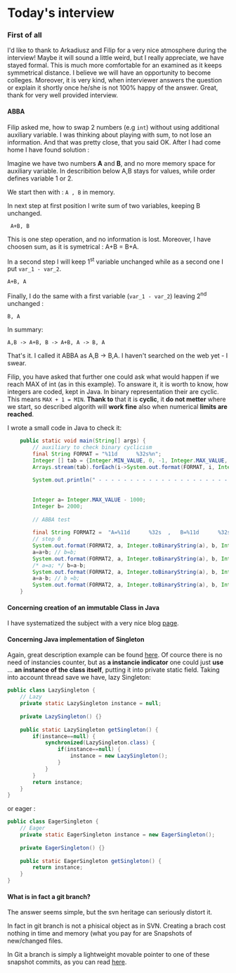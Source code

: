 # Today's interview

### First of all
I'd like to thank to Arkadiusz and Filip for a very nice atmosphere during the interview!
Maybe it will sound a little weird, but I really appreciate, we have stayed formal. This is much more comfortable 
for an examined as it keeps symmetrical distance. I believe we will have an opportunity to become colleges.
Moreover, it is very kind, when interviewer answers the question or explain it shortly once he/she is not 100% happy 
of the answer. 
Great, thank for very well provided interview.


#### ABBA
Filip asked me, how to swap 2 numbers (e.g ```int```) without using additional auxiliary variable.
I was thinking about playing with sum, to not lose an information. And that was pretty close, that you said OK.
After I had come home I have found solution :

Imagine we have two numbers **A** and **B**, and no more memory space for auxiliary variable. 
In describition below A,B stays for values, while order defines variable 1 or 2.

We start then with :
```A , B```
in memory. 

In next step at first position I write sum of two variables, keeping B unchanged.

``` A+B, B```

This is one step operation, and no information is lost. Moreover, I have choosen sum, as it is symetrical : A+B = B+A.

In a second step I will keep 1<sup>st</sup> variable unchanged while as a second one I put `var_1 - var_2`.

```A+B, A```

Finally, I do the same with a first variable (`var_1 - var_2`) leaving 2<sup>nd</sup> unchanged :

```B, A```

In summary:

```A,B -> A+B, B -> A+B, A -> B, A ```

That's it. I called it ABBA as A,B -> B,A. I haven't searched on the web yet - I swear.

Filip, you have asked that further one could ask what would happen if we reach MAX of int (as in this example).
To answare it, it is worth to know, how integers are coded, kept in Java. In binary representation their are cyclic.
This means `MAX + 1 = MIN`. **Thank to** that it is **cyclic**, it **do not metter** where we start, so described algorith will **work fine** also when numerical **limits are reached**.

I wrote a small code in Java to check it:
```java
	public static void main(String[] args) {
		// auxiliary to check binary cyclicism
		final String FORMAT = "%11d      %32s%n";
		Integer [] tab = {Integer.MIN_VALUE, 0, -1, Integer.MAX_VALUE, Integer.MAX_VALUE + 1};
		Arrays.stream(tab).forEach(i->System.out.format(FORMAT, i, Integer.toBinaryString(i)));
		
		System.out.println(" - - - - - - - - - - - - - - - - - - - - - - - - - - - - - - - - - - - - - - - - - -");
		
		
		Integer a= Integer.MAX_VALUE - 1000;
		Integer b= 2000;
		
		// ABBA test
		
		final String FORMAT2 =  "A=%11d      %32s  ,   B=%11d      %32s%n";
		// step 0
		System.out.format(FORMAT2, a, Integer.toBinaryString(a), b, Integer.toBinaryString(b));
		a=a+b; // b=b; 
		System.out.format(FORMAT2, a, Integer.toBinaryString(a), b, Integer.toBinaryString(b));
		/* a=a; */ b=a-b;
		System.out.format(FORMAT2, a, Integer.toBinaryString(a), b, Integer.toBinaryString(b));
		a=a-b; // b =b;
		System.out.format(FORMAT2, a, Integer.toBinaryString(a), b, Integer.toBinaryString(b));
	}
```

#### Concerning creation of an immutable Class in Java
I have systematized the subject with a very nice blog [page](https://www.journaldev.com/129/how-to-create-immutable-class-in-java). 

#### Concerning Java implementation of Singleton
Again, great description example can be found [here](https://www.javaworld.com/article/2073352/core-java/simply-singleton.html?page=2).
Of cource there is no need of instancies counter, but as **a instancie indicator** one could just **use** ... **an instance of the class itself**, putting it into private static field.
Taking into account thread save we have, lazy Singleton:
```java
public class LazySingleton {
	// Lazy
	private static LazySingleton instance = null;
	
	private LazySingleton() {}
	
	public static LazySingleton getSingleton() {
		if(instance==null) {
			synchronized(LazySingleton.class) {
				if(instance==null) {
					instance = new LazySingleton();
				}
			}
		}
		return instance;
	}
}
```
or eager :
```java
public class EagerSingleton {
	// Eager
	private static EagerSingleton instance = new EagerSingleton();
	
	private EagerSingleton() {}
	
	public static EagerSingleton getSingleton() {
		return instance;
	}
}
```
#### What is in fact a git branch?
The answer seems simple, but the svn heritage can seriously distort it.

In fact in git branch is not a phisical object as in SVN. 
Creating a brach cost nothing in time and memory (what you pay for are Snapshots of new/changed files.

In Git a branch is simply a lightweight movable pointer to one of these snapshot commits, as you can read [here](https://git-scm.com/book/en/v1/Git-Branching-What-a-Branch-Is).
